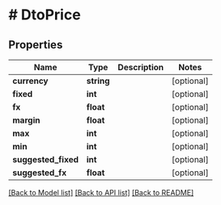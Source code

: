 # # DtoPrice

## Properties

Name | Type | Description | Notes
------------ | ------------- | ------------- | -------------
**currency** | **string** |  | [optional]
**fixed** | **int** |  | [optional]
**fx** | **float** |  | [optional]
**margin** | **float** |  | [optional]
**max** | **int** |  | [optional]
**min** | **int** |  | [optional]
**suggested_fixed** | **int** |  | [optional]
**suggested_fx** | **float** |  | [optional]

[[Back to Model list]](../../README.md#models) [[Back to API list]](../../README.md#endpoints) [[Back to README]](../../README.md)
